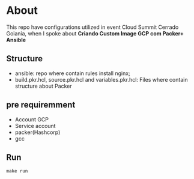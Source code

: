# About

This repo have configurations utilized in event Cloud Summit Cerrado Goiania, when I spoke about **Criando Custom Image GCP com Packer+ Ansible**

## Structure

* ansible: repo where contain rules install nginx;
* build.pkr.hcl, source.pkr.hcl and variables.pkr.hcl: Files where contain structure about Packer

## pre requiremment

* Account GCP
* Service account
* packer(Hashcorp)
* gcc

## Run

```
make run

```